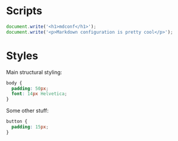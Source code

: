 # Scripts

```js
document.write('<h1>mdconf</h1>');
document.write('<p>Markdown configuration is pretty cool</p>');
```

# Styles

Main structural styling:

```css
body {
  padding: 50px;
  font: 14px Helvetica;
}
```

Some other stuff:

```css
button {
  padding: 15px;
}
```
